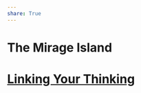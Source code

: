```yaml
---
share: True
---
```

# The Mirage Island 

# [Linking Your Thinking](https://notes.linkingyourthinking.com)
